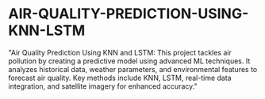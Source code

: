 # AIR-QUALITY-PREDICTION-USING-KNN-LSTM
"Air Quality Prediction Using KNN and LSTM: This project tackles air pollution by creating a predictive model using advanced ML techniques. It analyzes historical data, weather parameters, and environmental features to forecast air quality. Key methods include KNN, LSTM, real-time data integration, and satellite imagery for enhanced accuracy."
